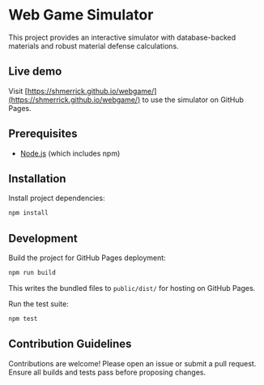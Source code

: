 # Web Game Simulator

This project provides an interactive simulator with database-backed materials and robust material defense calculations.

## Live demo

Visit [https://shmerrick.github.io/webgame/](https://shmerrick.github.io/webgame/) to use the simulator on GitHub Pages.

## Prerequisites

- [Node.js](https://nodejs.org/) (which includes npm)

## Installation

Install project dependencies:

```bash
npm install
```

## Development

Build the project for GitHub Pages deployment:

```bash
npm run build
```

This writes the bundled files to `public/dist/` for hosting on GitHub Pages.

Run the test suite:

```bash
npm test
```

## Contribution Guidelines

Contributions are welcome! Please open an issue or submit a pull request. Ensure all builds and tests pass before proposing changes.
